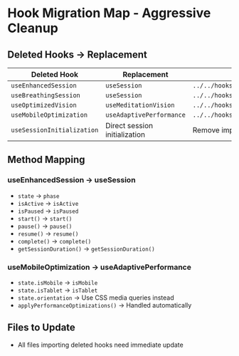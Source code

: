 # Hook Migration Map - Aggressive Cleanup

## Deleted Hooks → Replacement

| Deleted Hook               | Replacement                   | Import Path                          |
| -------------------------- | ----------------------------- | ------------------------------------ |
| `useEnhancedSession`       | `useSession`                  | `../../hooks/useSession`             |
| `useBreathingSession`      | `useSession`                  | `../../hooks/useSession`             |
| `useOptimizedVision`       | `useMeditationVision`         | `../../hooks/useMeditationVision`    |
| `useMobileOptimization`    | `useAdaptivePerformance`      | `../../hooks/useAdaptivePerformance` |
| `useSessionInitialization` | Direct session initialization | Remove import                        |

## Method Mapping

### useEnhancedSession → useSession

- `state` → `phase`
- `isActive` → `isActive`
- `isPaused` → `isPaused`
- `start()` → `start()`
- `pause()` → `pause()`
- `resume()` → `resume()`
- `complete()` → `complete()`
- `getSessionDuration()` → `getSessionDuration()`

### useMobileOptimization → useAdaptivePerformance

- `state.isMobile` → `isMobile`
- `state.isTablet` → `isTablet`
- `state.orientation` → Use CSS media queries instead
- `applyPerformanceOptimizations()` → Handled automatically

## Files to Update

- All files importing deleted hooks need immediate update
